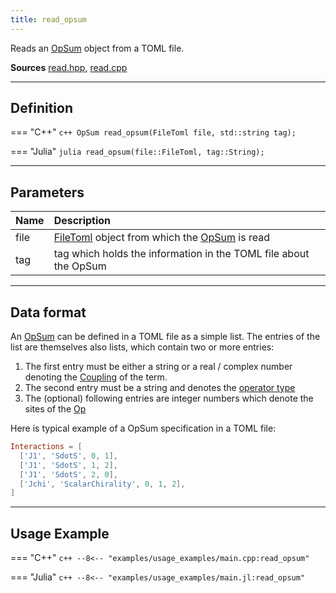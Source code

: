 ```yaml
---
title: read_opsum
---
```


Reads an [OpSum](../operators/opsum.md) object from a TOML file.

**Sources** [read.hpp](https://github.com/awietek/xdiag/blob/main/xdiag/io/read.hpp), [read.cpp](https://github.com/awietek/xdiag/blob/main/xdiag/io/read.cpp)

---

## Definition


=== "C++"
	```c++
	OpSum read_opsum(FileToml file, std::string tag);
	```
	
=== "Julia"
	```julia
	read_opsum(file::FileToml, tag::String);
	```

---

## Parameters

| Name | Description                                                                           |   |
|:-----|:--------------------------------------------------------------------------------------|---|
| file | [FileToml](file_toml.md) object from which the [OpSum](../operators/opsum.md) is read |   |
| tag  | tag which holds the information in the TOML file about the OpSum                      |   |

---

## Data format

An [OpSum](../operators/opsum.md) can be defined in a TOML file as a simple list. The entries of the list are themselves also lists, which contain two or more entries:

1. The first entry must be either a string or a real / complex number denoting the [Coupling](../operators/coupling.md) of the term.
2. The second entry must be a string and denotes the [operator type](../operators/operator_type.md)
3. The (optional) following entries are integer numbers which denote the sites of the [Op](../operators/op.md)

Here is typical example of a OpSum specification in a TOML file:

```toml
Interactions = [
  ['J1', 'SdotS', 0, 1],
  ['J1', 'SdotS', 1, 2],
  ['J1', 'SdotS', 2, 0],
  ['Jchi', 'ScalarChirality', 0, 1, 2],
]
```

---

## Usage Example

=== "C++"
	```c++
	--8<-- "examples/usage_examples/main.cpp:read_opsum"
	```

=== "Julia"
	```c++
	--8<-- "examples/usage_examples/main.jl:read_opsum"
	```

